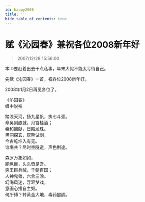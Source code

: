 ```yaml
---
id: happy2008 
title: ''
hide_table_of_contents: true
---
```


# 赋《沁园春》兼祝各位2008新年好

> 2007/12/28 15:56:00

<div style={{fontSize: '18px'}}>

本ID要赶着出去干点私事，年末大假不能太亏待自己。
 
先赋《沁园春》一首，祝各位2008新年好。
 
2008年1月2日再见各位了。

</div>

<div style={{color: '#FF0000', fontSize: '56px', fontWeight: '500', textAlign: 'center', lineHeight: '200%'}}> 
《沁园春》
</div>

<div style={{color: '#FF0000', fontSize: '32px', fontWeight: '500', textAlign: 'center', lineHeight: '250%'}}> 
缠中说禅
</div>

<div style={{color: '#FF0000', fontSize: '32px', fontWeight: '500', textAlign: 'center', lineHeight: '150%'}}> 

踏浪天河，扬九星帆，执七斗壶。<br/>
命吴刚酿就，月宫桂酒；<br/>
羲和摘献，日殿龙珠。<br/>
黑洞探玄，灰熊试剑，<br/>
今古乾坤入有无。<br/>
谁堪共？尽时空隧道，声色荆途。
 
 
森罗万象如如，<br/>
能纵目，头头皆是吾。<br/>
笑王臣兵贼，千朝百国；<br/>
人神鬼兽，六合三涂。<br/>
幻海风迷，浮沤梦戏，<br/>
意画心描自主奴。<br/>
何所缚？转黄金大地，毒药醍醐。
</div>